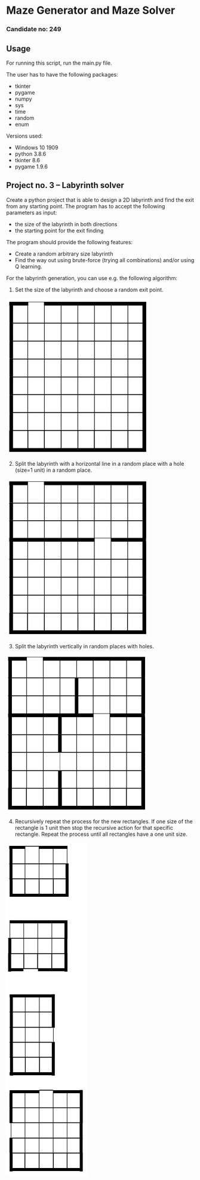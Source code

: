 # Maze Generator and Maze Solver

### Candidate no: 249

## Usage 
For running this script, run the main.py file. 

The user has to have the following packages:
- tkinter
- pygame 
- numpy 
- sys
- time
- random 
- enum 

Versions used:
- Windows 10 1909
- python 3.8.6
- tkinter 8.6 
- pygame 1.9.6



## Project no. 3 – Labyrinth solver

Create a python project that is able to design a 2D labyrinth and find the exit from any starting point. The program has to accept the following parameters as input:


- the size of the labyrinth in both directions
- the starting point for the exit finding

The program should provide the following features:


- Create a random arbitrary size labyrinth
- Find the way out using brute-force (trying all combinations) and/or using Q learning.

For the labyrinth generation, you can use e.g. the following algorithm:

1. Set the size of the labyrinth and choose a random exit point.

![game_logic_1.PNG](pictures/game_logic_1.PNG)

2. Split the labyrinth with a horizontal line in a random place with a hole (size=1 unit) in a random place.

![game_logic_2.PNG](pictures/game_logic_2.PNG)

3. Split the labyrinth vertically in random places with holes.

![game_logic_3.PNG](pictures/game_logic_3.PNG)

4. Recursively repeat the process for the new rectangles. If one size of the rectangle is 1 unit then stop the recursive action for that specific rectangle. Repeat the process until all rectangles have a one unit size.

![game_logic_4.PNG](pictures/game_logic_4.PNG)
